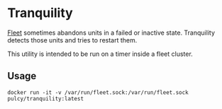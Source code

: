 # Tranquility

[Fleet](https://github.com/coreos/fleet) sometimes abandons units in a failed or inactive state.
Tranquility detects those units and tries to restart them.

This utility is intended to be run on a timer inside a fleet cluster.

## Usage

```
docker run -it -v /var/run/fleet.sock:/var/run/fleet.sock pulcy/tranquility:latest
```
